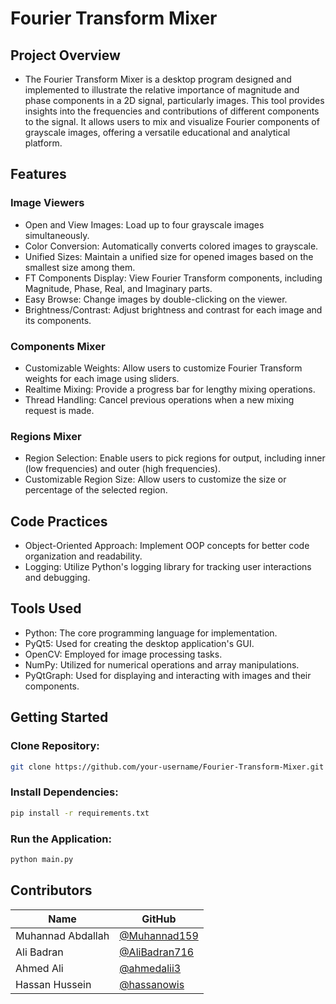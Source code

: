 # Fourier Transform Mixer

## Project Overview

- The Fourier Transform Mixer is a desktop program designed and implemented to illustrate the relative importance of magnitude and phase components in a 2D signal, particularly images. This tool provides insights into the frequencies and contributions of different components to the signal. It allows users to mix and visualize Fourier components of grayscale images, offering a versatile educational and analytical platform.

## Features

### Image Viewers

- Open and View Images: Load up to four grayscale images simultaneously.
- Color Conversion: Automatically converts colored images to grayscale.
- Unified Sizes: Maintain a unified size for opened images based on the smallest size among them.
- FT Components Display: View Fourier Transform components, including Magnitude, Phase, Real, and Imaginary parts.
- Easy Browse: Change images by double-clicking on the viewer.
- Brightness/Contrast: Adjust brightness and contrast for each image and its components.

### Components Mixer

- Customizable Weights: Allow users to customize Fourier Transform weights for each image using sliders.
- Realtime Mixing: Provide a progress bar for lengthy mixing operations.
- Thread Handling: Cancel previous operations when a new mixing request is made.

### Regions Mixer

- Region Selection: Enable users to pick regions for output, including inner (low frequencies) and outer (high frequencies).
- Customizable Region Size: Allow users to customize the size or percentage of the selected region.

## Code Practices

- Object-Oriented Approach: Implement OOP concepts for better code organization and readability.
- Logging: Utilize Python's logging library for tracking user interactions and debugging.

## Tools Used

- Python: The core programming language for implementation.
- PyQt5: Used for creating the desktop application's GUI.
- OpenCV: Employed for image processing tasks.
- NumPy: Utilized for numerical operations and array manipulations.
- PyQtGraph: Used for displaying and interacting with images and their components.

## Getting Started

### Clone Repository:

```bash
git clone https://github.com/your-username/Fourier-Transform-Mixer.git
```

### Install Dependencies:

```bash
pip install -r requirements.txt
```

### Run the Application:

```bash
python main.py
```

## Contributors

| Name              | GitHub                                           |
| ----------------- | ------------------------------------------------ |
| Muhannad Abdallah | [@Muhannad159](https://github.com/Muhannad159)   |
| Ali Badran        | [@AliBadran716](https://github.com/AliBadran716) |
| Ahmed Ali         | [@ahmedalii3](https://github.com/ahmedalii3)     |
| Hassan Hussein    | [@hassanowis](https://github.com/hassanowis)     |
